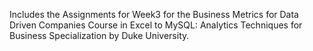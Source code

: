 Includes the Assignments for Week3 for the Business Metrics for Data Driven Companies Course in Excel to MySQL: Analytics Techniques for Business Specialization by Duke University.
